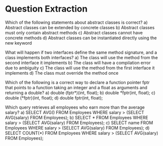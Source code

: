 # Question Extraction

Which of the following statements about abstract classes is correct?
a) Abstract classes can be extended by concrete classes
b) Abstract classes must only contain abstract methods
c) Abstract classes cannot have concrete methods
d) Abstract classes can be instantiated directly using the new keyword

What will happen if two interfaces define the same method signature, and a class implements both interfaces?
a) The class will use the method from the second interface it implements
b) The class will have a compilation error due to ambiguity
c) The class will use the method from the first interface it implements
d) The class must override the method once

Which of the following is a correct way to declare a function pointer fptr that points to a function taking an integer and a float as arguments and returning a double?
a) double (fptr*)(int, float);
b) double *fptr(int, float);
c) double (*fptr)(int, float);
d) double fptr(int, float);

Which query retrieves all employees who earn more than the average salary?
a) SELECT AVG() FROM Employees WHERE salary > (SELECT AVG(salary) FROM Employees);
b) SELECT * FROM Employees WHERE salary > (SELECT AVG(salary) FROM Employees);
c) SELECT name FROM Employees WHERE salary > (SELECT AVG(salary) FROM Employees);
d) SELECT COUNT(*) FROM Employees WHERE salary > (SELECT AVG(salary) FROM Employees);
